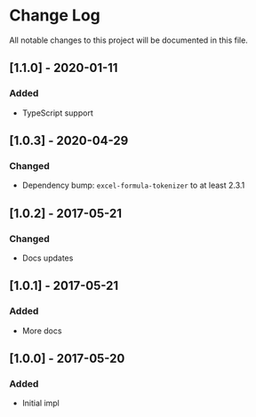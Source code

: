 # Change Log

All notable changes to this project will be documented in this file.

## [1.1.0] - 2020-01-11

### Added

- TypeScript support

## [1.0.3] - 2020-04-29

### Changed

- Dependency bump: `excel-formula-tokenizer` to at least 2.3.1

## [1.0.2] - 2017-05-21

### Changed

- Docs updates

## [1.0.1] - 2017-05-21

### Added

- More docs

## [1.0.0] - 2017-05-20

### Added

- Initial impl
